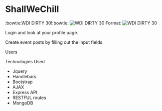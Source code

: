 # ShallWeChill
:bowtie:WDI DIRTY 30!:bowtie:
![WDI DIRTY 30](/images/logo.png)
Format: ![WDI DIRTY 30]("http://i.imgur.com/NbuXJ66.jpg")

Login and look at your profile page.

Create event posts by filling out the input fields.

Users

Technologies Used

* Jquery
* Handlebars
* Bootstrap
* AJAX
* Express API
* RESTFUL routes
* MongoDB

